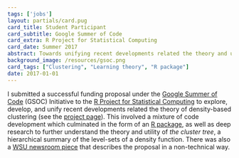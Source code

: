 ```yaml
---
tags: ['jobs']
layout: partials/card.pug
card_title: Student Participant
card_subtitle: Google Summer of Code
card_extra: R Project for Statistical Computing
card_date: Summer 2017
abstract: Towards unifying recent developments related the theory and utility of density-based clustering, this project involved a mixture of research and code development which culminated in the form of an R package for estimating the empirical cluster tree.
background_image: /resources/gsoc.png
card_tags: ["Clustering", "Learning theory", "R package"]
date: 2017-01-01
---
```


I submitted a successful funding proposal under the [Google Summer of Code](https://summerofcode.withgoogle.com/) (GSOC) Initiative to the [R Project for Statistical Computing](https://www.r-project.org/gsoc.html) to explore, develop, and unify recent developments related the theory of density-based clustering (see the [project page](https://summerofcode.withgoogle.com/archive/2017/projects/5919718795902976)). This involved a mixture of code development which culminated in the form of an [R package](https://github.com/peekxc/clustertree), as well as deep research to further understand the theory and utility of *the cluster tree*, a hierarchical summary of the level-sets of a density function. There was also a [WSU newsroom piece](http://webapp2.wright.edu/web1/newsroom/2017/05/22/statistical-standout-2/) that describes the proposal in a non-technical way.

<!-- 
materials_list:
  - 'https://summerofcode.withgoogle.com/archive/2017/projects/5919718795902976'
expandables:
  software:
    - 'https://summerofcode.withgoogle.com/archive/2017/projects/5919718795902976' -->